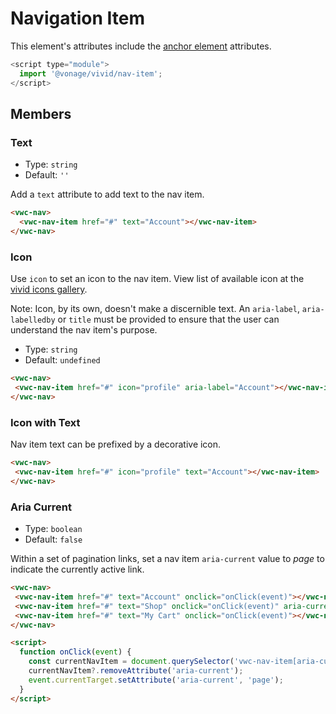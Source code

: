 # Navigation Item

This element's attributes include the [anchor element](https://developer.mozilla.org/en-US/docs/Web/HTML/Element/a) attributes.

```js
<script type="module">
  import '@vonage/vivid/nav-item';
</script>
```

## Members

### Text

- Type: `string`
- Default: `''`

Add a `text` attribute to add text to the nav item.

```html preview
<vwc-nav>
  <vwc-nav-item href="#" text="Account"></vwc-nav-item>
</vwc-nav>
```

### Icon

Use `icon` to set an icon to the nav item.
View list of available icon at the [vivid icons gallery](https://icons.vivid.vonage.com).

Note: Icon, by its own, doesn't make a discernible text. An `aria-label`, `aria-labelledby` or `title` must be provided to ensure that the user can understand the nav item's purpose.

- Type: `string`
- Default: `undefined`

```html preview
<vwc-nav>
 <vwc-nav-item href="#" icon="profile" aria-label="Account"></vwc-nav-item>
</vwc-nav>
```

### Icon with Text

Nav item text can be prefixed by a decorative icon.

```html preview
<vwc-nav>
 <vwc-nav-item href="#" icon="profile" text="Account"></vwc-nav-item>
</vwc-nav>
```

### Aria Current

- Type: `boolean`
- Default: `false`

Within a set of pagination links, set a nav item `aria-current` value to *page* to indicate the currently active link.

```html preview
<vwc-nav>
 <vwc-nav-item href="#" text="Account" onclick="onClick(event)"></vwc-nav-item>
 <vwc-nav-item href="#" text="Shop" onclick="onClick(event)" aria-current="page"></vwc-nav-item>
 <vwc-nav-item href="#" text="My Cart" onclick="onClick(event)"></vwc-nav-item>
</vwc-nav>

<script>
  function onClick(event) {  
    const currentNavItem = document.querySelector('vwc-nav-item[aria-current="page"]');
    currentNavItem?.removeAttribute('aria-current');
    event.currentTarget.setAttribute('aria-current', 'page');
  }
</script>
```
